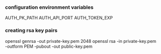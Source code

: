 ### configuration environment variables
AUTH_PK_PATH
AUTH_API_PORT
AUTH_TOKEN_EXP

### creating rsa key pairs
openssl genrsa -out private-key.pem 2048
openssl rsa -in private-key.pem -outform PEM -pubout -out public-key.pem
